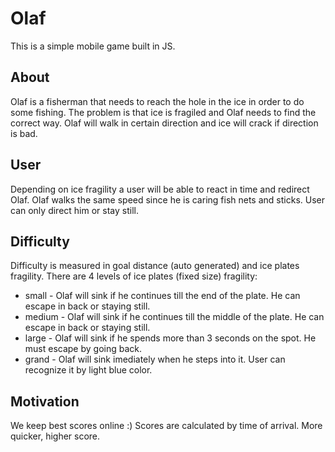 Olaf
==================

This is a simple mobile game built in JS.

## About

Olaf is a fisherman that needs to reach the hole in the ice in order to do some fishing.
The problem is that ice is fragiled and Olaf needs to find the correct way.
Olaf will walk in certain direction and ice will crack if direction is bad.

## User

Depending on ice fragility a user will be able to react in time and redirect Olaf. 
Olaf walks the same speed since he is caring fish nets and sticks. User can only direct him or stay still.

## Difficulty

Difficulty is measured in goal distance (auto generated) and ice plates fragility.
There are 4 levels of ice plates (fixed size) fragility:
* small - Olaf will sink if he continues till the end of the plate. He can escape in back or staying still.
* medium - Olaf will sink if he continues till the middle of the plate. He can escape in back or staying still.
* large - Olaf will sink if he spends more than 3 seconds on the spot. He must escape by going back.
* grand - Olaf will sink imediately when he steps into it. User can recognize it by light blue color.

## Motivation

We keep best scores online :)
Scores are calculated by time of arrival. More quicker, higher score.
